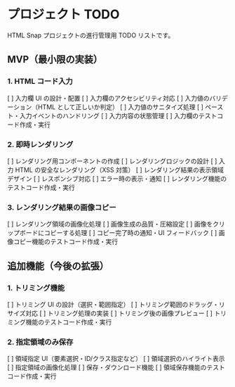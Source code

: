 # プロジェクト TODO

HTML Snap プロジェクトの進行管理用 TODO リストです。

## MVP（最小限の実装）

### 1. HTML コード入力

[ ] 入力欄 UI の設計・配置
[ ] 入力欄のアクセシビリティ対応
[ ] 入力値のバリデーション（HTML として正しいか判定）
[ ] 入力値のサニタイズ処理
[ ] ペースト・入力イベントのハンドリング
[ ] 入力内容の状態管理
[ ] 入力欄のテストコード作成・実行

### 2. 即時レンダリング

[ ] レンダリング用コンポーネントの作成
[ ] レンダリングロジックの設計
[ ] 入力 HTML の安全なレンダリング（XSS 対策）
[ ] レンダリング結果の表示領域デザイン
[ ] レスポンシブ対応
[ ] エラー時の表示・通知
[ ] レンダリング機能のテストコード作成・実行

### 3. レンダリング結果の画像コピー

[ ] レンダリング領域の画像化処理
[ ] 画像生成の品質・圧縮設定
[ ] 画像をクリップボードにコピーする処理
[ ] コピー完了時の通知・UI フィードバック
[ ] 画像コピー機能のテストコード作成・実行

## 追加機能（今後の拡張）

### 1. トリミング機能

[ ] トリミング UI の設計（選択・範囲指定）
[ ] トリミング範囲のドラッグ・リサイズ対応
[ ] トリミング処理の実装
[ ] トリミング後の画像プレビュー
[ ] トリミング機能のテストコード作成・実行

### 2. 指定領域のみ保存

[ ] 領域指定 UI（要素選択・ID/クラス指定など）
[ ] 領域選択のハイライト表示
[ ] 指定領域の画像化処理
[ ] 保存・ダウンロード機能
[ ] 領域保存機能のテストコード作成・実行
